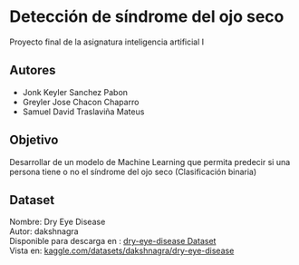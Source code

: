 # Detección de síndrome del ojo seco
Proyecto final de la asignatura inteligencia artificial I

## Autores 
- Jonk Keyler Sanchez Pabon
- Greyler Jose Chacon Chaparro
- Samuel David Traslaviña Mateus

## Objetivo 
Desarrollar de un modelo de Machine Learning que permita predecir si una persona tiene o no el síndrome del ojo seco (Clasificación binaria)

## Dataset 
Nombre: Dry Eye Disease
<br>Autor: dakshnagra
<br>Disponible para descarga en : [dry-eye-disease Dataset](https://drive.google.com/uc?export=download&id=1rsinyuJoJesd_UyrLaD0u-ECzJH4PHFA)
<br>Vista en: [kaggle.com/datasets/dakshnagra/dry-eye-disease](https://www.kaggle.com/datasets/dakshnagra/dry-eye-disease)
